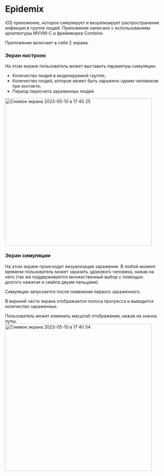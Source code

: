 # Epidemix
iOS приложение, которое симулирует и визуализирует распространение инфекции в группе людей. Приложение написано с использованием архитектуры MVVM-C и фреймворка Combine.

Приложение включает в себя 2 экрана. 
### Экран настроек
На этом экране пользователь может выставить параметры симуляции:
- Количество людей в моделируемой группе;
- Количество людей, которое может быть заражено одним человеком при контакте;
- Период пересчета зараженных людей.
<img width="479" alt="Снимок экрана 2023-05-10 в 17 40 25" src="https://github.com/ArdenZh/Epidemix/assets/21982884/29946fb0-6ffb-4290-ad2b-a1c31afdb8f9">

### Экран симуляции
На этом экране происходит визуализация заражения. В любой момент времени пользователь может заразить здорового человека, нажав на него (так же поддерживается множественный выбор с помощью долгого нажатия и свайпа двумя пальцами).
 
Симуляция запускается после появления первого зараженного. 

В верхней части экрана отображается полоса прогресса и выводится количество зараженных. 

Пользователь может изменить масштаб отображения, нажав на значок лупы.
<img width="479" alt="Снимок экрана 2023-05-10 в 17 40 54" src="https://github.com/ArdenZh/Epidemix/assets/21982884/af046ef5-d351-44d5-b469-8bd9dffdedae">
